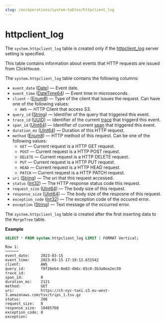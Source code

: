 ```yaml
---
slug: /en/operations/system-tables/httpclient_log
---
```

# httpclient_log

The `system.httpclient_log` table is created only if the [httpclient_log](../../operations/server-configuration-parameters/settings.md#server_configuration_parameters-httpclient-log) server setting is specified.

This table contains information about events that HTTP requests are issued from ClickHouse.

The `system.httpclient_log` table contains the following columns:

-   `event_date` ([Date](../../sql-reference/data-types/date.md)) — Event date.
-   `event_time` ([DateTime64](../../sql-reference/data-types/datetime.md)) — Event time in microseconds.
-   `client` - ([Enum8](../../sql-reference/data-types/enum.md)) — Type of the client that issues the request. Can have one of the following values:
    -   `AWS` — HTTP Client that access S3.
-   `query_id` ([String](../../sql-reference/data-types/string.md)) — Identifier of the query that triggered this event.
-   `trace_id` ([UUID](../../sql-reference/data-types/uuid.md)) — Identifier of the current [trace](opentelemetry_span_log.md) that triggerd this event.
-   `span_id` ([UInt64](../../sql-reference/data-types/string.md)) — Identifier of current [span](opentelemetry_span_log.md) that triggered this event.
-   `duration_ms` ([UInt64](../../sql-reference/data-types/int-uint.md)) — Duration of this HTTP request.
-   `method` ([Enum8](../../sql-reference/data-types/string.md)) — HTTP method of this request. Can be one of the following values:
    -   `GET` — Current request is a HTTP GET request.
    -   `POST` — Current request is a HTTP POST request.
    -   `DELETE` — Current request is a HTTP DELETE request.
    -   `PUT` — Current request is a HTTP PUT request.
    -   `HEAD` — Current request is a HTTP HEAD request.
    -   `PATCH` — Current request is a HTTP PATCH request.
-   `uri` ([String](../../sql-reference/data-types/string.md)) — The uri that this request accessed.
-   `status` ([Int32](../../sql-reference/data-types/int-uint.md)) — The HTTP response status code this request.
-   `request_size` ([UInt64](../../sql-reference/data-types/int-uint.md)) — The body size of this request.
-   `response_size` ([UInt64](../../sql-reference/data-types/int-uint.md)) — The body size of the resposne of this request.
-   `exception_code` ([Int32](../../sql-reference/data-types/int-uint.md)) — The exception code of the occured error.
-   `exception` ([String](../../sql-reference/data-types/string.md)) — Text message of the occurred error.

The `system.httpclient_log` table is created after the first inserting data to the `MergeTree` table.

**Example**

``` sql
SELECT * FROM system.httpclient_log LIMIT 1 FORMAT Vertical;
```

``` text
Row 1:
──────
event_date:     2023-03-15
event_time:     2023-03-15 17:19:12.631542
client:         AWS
query_id:       f0f26eb4-8e83-4b6c-85c0-3b3a0ea2ec59
trace_id:
span_id:        0
duration_ms:    2121
method:         GET
uri:            https://ch-nyc-taxi.s3.eu-west-3.amazonaws.com/tsv/trips_1.tsv.gz
status:         206
request_size:   0
response_size:  10485760
exception_code: 0
exception:
```
